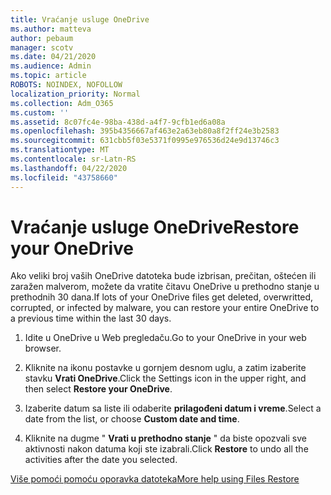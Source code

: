 ```yaml
---
title: Vraćanje usluge OneDrive
ms.author: matteva
author: pebaum
manager: scotv
ms.date: 04/21/2020
ms.audience: Admin
ms.topic: article
ROBOTS: NOINDEX, NOFOLLOW
localization_priority: Normal
ms.collection: Adm_O365
ms.custom: ''
ms.assetid: 8c07fc4e-98ba-438d-a4f7-9cfb1ed6a08a
ms.openlocfilehash: 395b4356667af463e2a63eb80a8f2ff24e3b2583
ms.sourcegitcommit: 631cbb5f03e5371f0995e976536d24e9d13746c3
ms.translationtype: MT
ms.contentlocale: sr-Latn-RS
ms.lasthandoff: 04/22/2020
ms.locfileid: "43758660"
---
```

# <a name="restore-your-onedrive"></a><span data-ttu-id="8c70b-102">Vraćanje usluge OneDrive</span><span class="sxs-lookup"><span data-stu-id="8c70b-102">Restore your OneDrive</span></span>

<span data-ttu-id="8c70b-103">Ako veliki broj vaših OneDrive datoteka bude izbrisan, prečitan, oštećen ili zaražen malverom, možete da vratite čitavu OneDrive u prethodno stanje u prethodnih 30 dana.</span><span class="sxs-lookup"><span data-stu-id="8c70b-103">If lots of your OneDrive files get deleted, overwritted, corrupted, or infected by malware, you can restore your entire OneDrive to a previous time within the last 30 days.</span></span>
  
1. <span data-ttu-id="8c70b-104">Idite u OneDrive u Web pregledaču.</span><span class="sxs-lookup"><span data-stu-id="8c70b-104">Go to your OneDrive in your web browser.</span></span>
    
2. <span data-ttu-id="8c70b-105">Kliknite na ikonu postavke u gornjem desnom uglu, a zatim izaberite stavku **Vrati OneDrive**.</span><span class="sxs-lookup"><span data-stu-id="8c70b-105">Click the Settings icon in the upper right, and then select **Restore your OneDrive**.</span></span>
    
3. <span data-ttu-id="8c70b-106">Izaberite datum sa liste ili odaberite **prilagođeni datum i vreme**.</span><span class="sxs-lookup"><span data-stu-id="8c70b-106">Select a date from the list, or choose **Custom date and time**.</span></span>
    
4. <span data-ttu-id="8c70b-107">Kliknite na dugme " **Vrati u prethodno stanje** " da biste opozvali sve aktivnosti nakon datuma koji ste izabrali.</span><span class="sxs-lookup"><span data-stu-id="8c70b-107">Click **Restore** to undo all the activities after the date you selected.</span></span> 
    
[<span data-ttu-id="8c70b-108">Više pomoći pomoću oporavka datoteka</span><span class="sxs-lookup"><span data-stu-id="8c70b-108">More help using Files Restore</span></span>](https://go.microsoft.com/fwlink/?linkid=872874)
  

